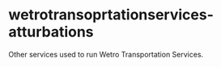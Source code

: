 # wetrotransoprtationservices-atturbations
Other services used to run Wetro Transportation Services.
